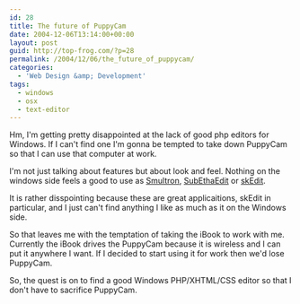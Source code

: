 ```yaml
---
id: 28
title: The future of PuppyCam
date: 2004-12-06T13:14:00+00:00
layout: post
guid: http://top-frog.com/?p=28
permalink: /2004/12/06/the_future_of_puppycam/
categories:
  - 'Web Design &amp; Development'
tags:
  - windows
  - osx
  - text-editor
---
```

Hm, I'm getting pretty disappointed at the lack of good php editors for Windows. If I can't find one I'm gonna be tempted to take down PuppyCam so that I can use that computer at work.

I'm not just talking about features but about look and feel. Nothing on the windows side feels a good to use as [Smultron](http://smultron.sourceforge.net), [SubEthaEdit](http://www.codingmonkeys.de/subethaedit/) or [skEdit](http://www.skti.org/skEdit.php).

It is rather disspointing because these are great applicaitions, skEdit in particular, and I just can't find anything I like as much as it on the Windows side.

So that leaves me with the temptation of taking the iBook to work with me. Currently the iBook drives the PuppyCam because it is wireless and I can put it anywhere I want. If I decided to start using it for work then we'd lose PuppyCam.

So, the quest is on to find a good Windows PHP/XHTML/CSS editor so that I don't have to sacrifice PuppyCam.